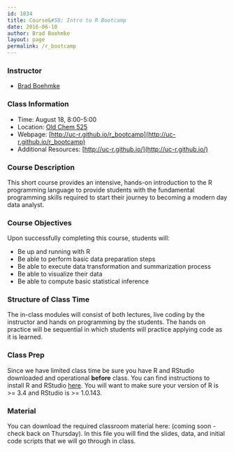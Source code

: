 ```yaml
---
id: 1834
title: Course&#58; Intro to R Bootcamp
date: 2016-06-10
author: Brad Boehmke
layout: page
permalink: /r_bootcamp
---
```


### Instructor

  * [Brad Boehmke](http://bradleyboehmke.github.io/)


### Class Information

* Time: August 18, 8:00-5:00
* Location: [Old Chem 525](https://www.google.com/maps/place/Old+Chemistry,+Cincinnati,+OH+45219/@39.1332449,-84.5197717,17z/data=!3m1!4b1!4m5!3m4!1s0x8841b38b8e12d73f:0xd3ff6de37f352e82!8m2!3d39.1332449!4d-84.517583)
* Webpage: [http://uc-r.github.io/r_bootcamp](http://uc-r.github.io/r_bootcamp)
* Additional Resources: [http://uc-r.github.io/](http://uc-r.github.io/)

### Course Description 

This short course provides an intensive, hands-on introduction to the R programming language to provide students with the fundamental programming skills required to start their journey to becoming a modern day data analyst.

### Course Objectives
Upon successfully completing this course, students will:

- Be up and running with R
- Be able to perform basic data preparation steps
- Be able to execute data transformation and summarization process
- Be able to visualize their data
- Be able to compute basic statistical inference


### Structure of Class Time 

The in-class modules will consist of both lectures, live coding by the instructor and hands on programming by the students. The hands on practice will be sequential in which students will practice applying code as it is learned. 

### Class Prep

Since we have limited class time be sure you have R and RStudio downloaded and operational **before** class.  You can find instructions to install R and RStudio [here](http://uc-r.github.io/section2_basics#installation).  You will want to make sure your version of R is >= 3.4 and RStudio is >= 1.0.143. 

### Material

You can download the required classroom material here: <a href="" style="color:black;"><i class="fa fa-spinner fa-pulse fa-3x fa-fw" style="font-size:1em"></i></a> (coming soon - check back on Thursday).  In this file you will find the slides, data, and initial code scripts that we will go through in class.










